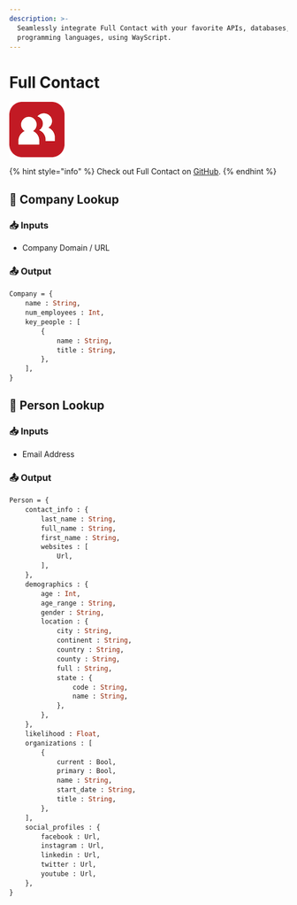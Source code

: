 ```yaml
---
description: >-
  Seamlessly integrate Full Contact with your favorite APIs, databases, and
  programming languages, using WayScript.
---
```


# Full Contact

![Build realtime customer intelligence into everything you do.](../../.gitbook/assets/full_contact.png)

{% hint style="info" %}
Check out Full Contact on [GitHub](https://github.com/fullcontact/fullcontact.py).
{% endhint %}

## 🏢 Company Lookup

### 📥 Inputs

* Company Domain / URL

### 📤 Output

```graphql
Company = {
    name : String, 
    num_employees : Int, 
    key_people : [
        {
            name : String, 
            title : String, 
        },
    ],
}
```

## 👤 Person Lookup

### 📥 Inputs

* Email Address

### 📤 Output

```graphql
Person = {
    contact_info : {
        last_name : String, 
        full_name : String, 
        first_name : String, 
        websites : [
            Url,
        ],
    },
    demographics : {
        age : Int, 
        age_range : String, 
        gender : String, 
        location : {
            city : String, 
            continent : String, 
            country : String, 
            county : String, 
            full : String, 
            state : {
                code : String, 
                name : String, 
            },
        },
    },
    likelihood : Float, 
    organizations : [
        {
            current : Bool, 
            primary : Bool,
            name : String, 
            start_date : String, 
            title : String,
        },
    ],
    social_profiles : {
        facebook : Url, 
        instagram : Url, 
        linkedin : Url, 
        twitter : Url, 
        youtube : Url,
    },
}
```

